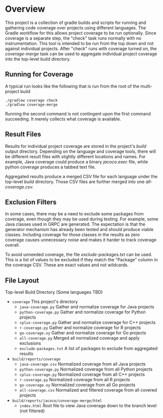 # Overview

This project is a collection of gradle builds and scripts for running and gathering code coverage over projects using different languages. The Gradle workflow for this allows project coverage to be run optionally. Since coverage is a separate step, the "check" task runs normally with no instrumentation. This tool is intended to be run from the top down and not against individual projects. After "check" runs with coverage turned on, the _coverage-merge_ task can be used to aggregate individual project coverage into the top-level build directory.

## Running for Coverage

A typical run looks like the following that is run from the root of the multi-project build
```
./gradlew coverage check
./gradlew coverage-merge
```
Running the second command is not contingent upon the first command succeeding. It merely collects what coverage is available.

## Result Files

Results for individual project coverage are stored in the project's _build_ output directory. Depending on the language and coverage tools, there will be different result files with slightly different locations and names. For example, Java coverage could produce a binary _jacoco.exec_ file, while python coverage produces a tabbed text file.

Aggregated results produce a merged CSV file for each language under the top-level _build_ directory. Those CSV files are further merged into one _all-coverage.csv_.

## Exclusion Filters

In some cases, there may be a need to exclude some packages from coverage, even though they may be used during testing. For example, some Java classes used in GRPC are generated. The expectation is that the generator mechanism has already been tested and should produce viable classes. Including coverage for those classes in the results as zero coverage causes unnecessary noise and makes it harder to track coverage overall.

To avoid unneeded coverage, the file _exclude-packages.txt_ can be used. This is a list of values to be excluded if they match the "Package" column in the coverage CSV. These are exact values and not wildcards.

## File Layout

Top-level Build Directory (Some languages TBD)
- `coverage` This project's directory
  - `java-coverage.py` Gather and normalize coverage for Java projects
  - `python-coverage.py` Gather and normalize coverage for Python projects
  - `cplus-coverage.py` Gather and normalize coverage for C++ projects
  - `r-coverage.py` Gather and normalize coverage for R projects
  - `go-coverage.oy` Gather and normalize coverage for Go projects
  - `all-coverage.py` Merged all normalized coverage and apply exclusions
  - `exclude-packages.txt` A list of packages to exclude from aggregated results
- `build/reports/coverage`
  - `java-coverage.csv` Normalized coverage from all Java projects
  - `python-coverage.py` Normalized coverage from all Python projects
  - `cplus-coverage.py` Normalized coverage from all C++ projects
  - `r-coverage.py` Normalized coverage from all R projects
  - `go-coverage.oy` Normalized coverage from all Go projects
  - `all-coverage.csv` Normalized and filtered coverage from all covered projects
- `build/reports/jacoco/converage-merge/html`
  - `index.html` Root file to view Java coverage down to the branch level (not filtered)
  
